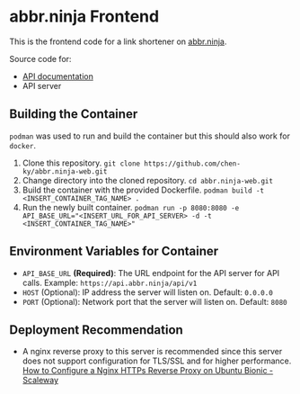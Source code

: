 # abbr.ninja Frontend

This is the frontend code for a link shortener on [abbr.ninja](https://abbr.ninja/).


Source code for:
* [API documentation](https://github.com/chen-ky/abbr.ninja-api-doc)
* API server

## Building the Container

`podman` was used to run and build the container but this should also work
for `docker`.

1. Clone this repository. `git clone https://github.com/chen-ky/abbr.ninja-web.git`
2. Change directory into the cloned repository. `cd abbr.ninja-web.git`
3. Build the container with the provided Dockerfile. `podman build -t <INSERT_CONTAINER_TAG_NAME> .`
4. Run the newly built container. `podman run -p 8080:8080 -e API_BASE_URL="<INSERT_URL_FOR_API_SERVER> -d -t <INSERT_CONTAINER_TAG_NAME>"`


## Environment Variables for Container

* `API_BASE_URL` **(Required)**: The URL endpoint for the API server for API calls. Example: `https://api.abbr.ninja/api/v1`
* `HOST` (Optional): IP address the server will listen on. Default: `0.0.0.0`
* `PORT` (Optional): Network port that the server will listen on. Default: `8080`

## Deployment Recommendation

* A nginx reverse proxy to this server is recommended since this server does not support configuration for TLS/SSL and for higher performance.
[How to Configure a Nginx HTTPs Reverse Proxy on Ubuntu Bionic - Scaleway](https://www.scaleway.com/en/docs/how-to-configure-nginx-reverse-proxy/)